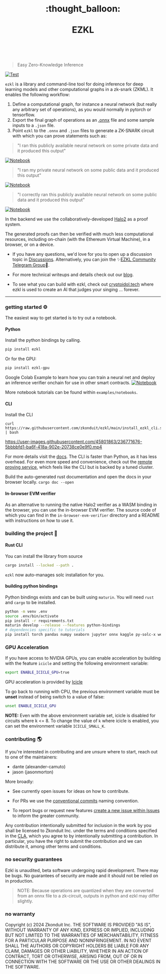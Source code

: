 <h1 align="center">
	<br>
	 :thought_balloon:
	<br>
	<br>
EZKL
	<br>
	<br>
	<br>
</h1>


> Easy Zero-Knowledge Inference

[![Test](https://github.com/zkonduit/ezkl/workflows/Rust/badge.svg)](https://github.com/zkonduit/ezkl/actions?query=workflow%3ARust)

`ezkl` is a library and command-line tool for doing inference for deep learning models and other computational graphs in a zk-snark (ZKML). It enables the following workflow:

1. Define a computational graph, for instance a neural network (but really any arbitrary set of operations), as you would normally in pytorch or tensorflow.
2. Export the final graph of operations as an [.onnx](https://onnx.ai/) file and some sample inputs to a `.json` file.
3. Point `ezkl` to the `.onnx` and `.json` files to generate a ZK-SNARK circuit with which you can prove statements such as:

> "I ran this publicly available neural network on some private data and it produced this output"

[![Notebook](https://colab.research.google.com/assets/colab-badge.svg)](https://colab.research.google.com/github/zkonduit/ezkl/blob/main/examples/notebooks/simple_demo_public_network_output.ipynb) 

> "I ran my private neural network on some public data and it produced this output"

[![Notebook](https://colab.research.google.com/assets/colab-badge.svg)](https://colab.research.google.com/github/zkonduit/ezkl/blob/main/examples/notebooks/simple_demo_public_input_output.ipynb) 

> "I correctly ran this publicly available neural network on some public data and it produced this output"

[![Notebook](https://colab.research.google.com/assets/colab-badge.svg)](https://colab.research.google.com/github/zkonduit/ezkl/blob/main/examples/notebooks/simple_demo_all_public.ipynb) 

In the backend we use the collaboratively-developed [Halo2](https://github.com/privacy-scaling-explorations/halo2) as a proof system.

The generated proofs can then be verified with much less computational resources, including on-chain (with the Ethereum Virtual Machine), in a browser, or on a device. 

- If you have any questions, we'd love for you to open up a discussion topic in [Discussions](https://github.com/zkonduit/ezkl/discussions). Alternatively, you can join the ✨[EZKL Community Telegram Group](https://t.me/+QRzaRvTPIthlYWMx)💫.

- For more technical writeups and details check out our [blog](https://blog.ezkl.xyz/).

- To see what you can build with ezkl, check out [cryptoidol.tech](https://cryptoidol.tech/) where ezkl is used to create an AI that judges your singing ... forever.

----------------------

### getting started ⚙️

The easiest way to get started is to try out a notebook. 

#### Python
Install the python bindings by calling.

```bash
pip install ezkl
```
Or for the GPU:

```bash
pip install ezkl-gpu
```

Google Colab Example to learn how you can train a neural net and deploy an inference verifier onchain for use in other smart contracts. [![Notebook](https://colab.research.google.com/assets/colab-badge.svg)](https://colab.research.google.com/github/zkonduit/ezkl/blob/main/examples/notebooks/ezkl_demo.ipynb) 


More notebook tutorials can be found within `examples/notebooks`.

#### CLI
Install the CLI
``` shell
curl https://raw.githubusercontent.com/zkonduit/ezkl/main/install_ezkl_cli.sh | bash
```

https://user-images.githubusercontent.com/45801863/236771676-5bbbbfd1-ba6f-418a-902e-20738ce0e9f0.mp4

For more details visit the [docs](https://docs.ezkl.xyz). The CLI is faster than Python, as it has less overhead. For even more speed and convenience, check out the [remote proving service](https://ei40vx5x6j0.typeform.com/to/sFv1oxvb), which feels like the CLI but is backed by a tuned cluster.

Build the auto-generated rust documentation and open the docs in your browser locally. `cargo doc --open`

#### In-browser EVM verifier

As an alternative to running the native Halo2 verifier as a WASM binding in the browser, you can use the in-browser EVM verifier. The source code of which you can find in the `in-browser-evm-verifier` directory and a README with instructions on how to use it.


### building the project 🔨

#### Rust CLI

You can install the library from source

```bash
cargo install --locked --path .
```

`ezkl` now auto-manages solc installation for you.




#### building python bindings
Python bindings exists and can be built using `maturin`. You will need `rust` and `cargo` to be installed.

```bash
python -m venv .env
source .env/bin/activate
pip install -r requirements.txt
maturin develop --release --features python-bindings
# dependencies specific to tutorials
pip install torch pandas numpy seaborn jupyter onnx kaggle py-solc-x web3 librosa tensorflow keras tf2onnx
```

### GPU Acceleration

If you have access to NVIDIA GPUs, you can enable acceleration by building with the feature `icicle` and setting the following environment variable:

```sh
export ENABLE_ICICLE_GPU=true
```

GPU acceleration is provided by [Icicle](https://github.com/ingonyama-zk/icicle)

To go back to running with CPU, the previous environment variable must be **unset** instead of being switch to a value of false:

```sh
unset ENABLE_ICICLE_GPU
```

**NOTE:** Even with the above environment variable set, icicle is disabled for circuits where k <= 8. To change the value of `k` where icicle is enabled, you can set the environment variable `ICICLE_SMALL_K`.

### contributing 🌎

If you're interested in contributing and are unsure where to start, reach out to one of the maintainers:

* dante (alexander-camuto)
* jason (jasonmorton)

More broadly:

- See currently open issues for ideas on how to contribute.

- For PRs we use the [conventional commits](https://www.conventionalcommits.org/en/v1.0.0/) naming convention.

- To report bugs or request new features [create a new issue within Issues](https://github.com/zkonduit/ezkl/issues) to inform the greater community.


Any contribution intentionally submitted for inclusion in the work by you shall be licensed to Zkonduit Inc. under the terms and conditions specified in the [CLA](https://github.com/zkonduit/ezkl/blob/main/cla.md), which you agree to by intentionally submitting a contribution. In particular, you have the right to submit the contribution and we can distribute it, among other terms and conditions. 

### no security guarantees

Ezkl is unaudited, beta software undergoing rapid development. There may be bugs. No guarantees of security are made and it should not be relied on in production.

> NOTE: Because operations are quantized when they are converted from an onnx file to a zk-circuit, outputs in python and ezkl may differ slightly. 

### no warranty

Copyright (c) 2024 Zkonduit Inc. THE SOFTWARE IS PROVIDED "AS IS", WITHOUT WARRANTY OF ANY KIND, EXPRESS OR IMPLIED, INCLUDING BUT NOT LIMITED TO THE WARRANTIES OF MERCHANTABILITY,
FITNESS FOR A PARTICULAR PURPOSE AND NONINFRINGEMENT. IN NO EVENT SHALL THE AUTHORS OR COPYRIGHT HOLDERS BE LIABLE FOR ANY CLAIM, DAMAGES OR OTHER LIABILITY, WHETHER IN AN ACTION OF CONTRACT, TORT OR OTHERWISE, ARISING FROM, OUT OF OR IN CONNECTION WITH THE SOFTWARE OR THE USE OR OTHER DEALINGS IN THE SOFTWARE.
